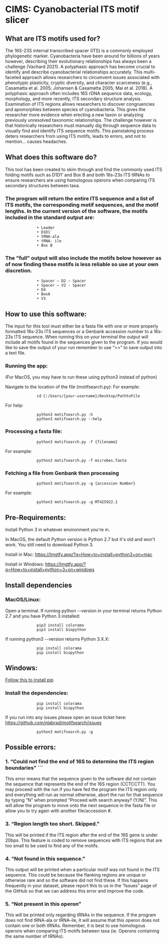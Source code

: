 # CIMS: Cyanobacterial ITS motif slicer 

## What are ITS motifs used for? 

The 16S-23S internal transcribed spacer (ITS) is a commonly employed phylogenetic marker. Cyanobacteria have been around for billions of years however, describing their evolutionary relationships has always been a challenge (Vachard 2021). A polyphasic approach has become crucial to identify and describe cyanobacterial relationships accurately. This multi-faceted approach allows researchers to circumvent issues associated with phenotypic plasticity, cryptic diversity, and character scarceness (e.g., Casamatta et al. 2005; Johansen & Casamatta 2005; Mai et al. 2018). A polyphasic approach often includes 16S rDNA sequence data, ecology, morphology, and more recently, ITS secondary structure analysis. Examination of ITS regions allows researchers to discover congruencies and apomorphies between species of cyanobacteria. This gives the researcher more evidence when erecting a new taxon or analyzing previously unresolved taxonomic relationships. The challenge however is that historically researchers must manually dig through sequence data to visually find and identify ITS sequence motifs. This painstaking process deters researchers from using ITS motifs, leads to errors, and not to mention… causes headaches.


## What does this software do?
This tool has been created to skim through and find the commonly used ITS folding motifs such as D1D1’ and Box B and both 16s-23s ITS tRNAs to ensure researchers are using homologous operons when comparing ITS secondary structures between taxa. 

   ### The program will return the entire ITS sequence and a list of ITS motifs, the corresponding motif sequences, and the motif lengths. In the current version of the software, the motifs included in the standard output are:
                  •	Leader
                  •	D1D1`
                  •	tRNA-ala
                  •	tRNA- ile 
                  •	Box B 
                  
   ### The "full" output will also include the motifs below however as of now finding these motifs is less reliable so use at your own discretion. 
                  •	Spacer – D2 – Spacer 
                  •	Spacer – V2 - Spacer
                  •	D4
                  •	BoxA 
                  •	V3 

## How to use this software: 
The input for this tool must either be a fasta file with one or more properly formatted 16s-23s ITS sequences or a Genbank accession number to a 16s-23s ITS sequence. When running this on your terminal the output will include all motifs found in the sequences given to the program. If you would like to save the output of your run remember to use “>>” to save output into a text file. 


### Running the app:
(For MacOS, you may have to run these using python3 instead of python)

Navigate to the location of the file (motifsearch.py):
For example:

                  cd C:/Users/{your-username}/Desktop/PathtoFile

For help:

                  python3 motifsearch.py -h  
                  python3 motifsearch.py --help

### Processing a fasta file:

                  python3 motifsearch.py -f {filename}

For example:

                  python3 motifsearch.py -f microbes.fasta

### Fetching a file from Genbank then processing

                  python3 motifsearch.py -g {accession Number}

For example:

                  python3 motifsearch.py -g MT425922.1


## Pre-Requirements:

Install Python 3 in whatever environment you're in.

In MacOS, the default Python version is Python 2.7 but it's old and won't work. You still need to download Python 3.

Install in Mac: https://lmgtfy.app/?q=How+to+install+python3+on+mac

Install in Windows: https://lmgtfy.app/?q=How+to+install+python+3+on+windows

## Install dependencies

### MacOS/Linux:

Open a terminal.
If running python --version in your terminal returns Python 2.7 and you have Python 3 installed:

                  pip3 install colorama
                  pip3 install biopython

If running python3 --version returns Python 3.X.X:

                  pip install colorama
                  pip install biopython

## Windows:

[Follow this to install pip](https://www.liquidweb.com/kb/install-pip-windows/)

### Install the dependencies:

                  pip install colorama
                  pip install biopython

If you run into any issues please open an issue ticket here: https://github.com/nlabrad/motifsearch/issues

                  python3 motifsearch.py -g

## Possible errors: 

### 1. “Could not find the end of 16S to determine the ITS region boundaries”  ```
This error means that the sequence given to the software did not contain the sequence that represents the end of the 16S region (CCTCCTT). You        may proceed with the run if you have fed the program the ITS region only and everything will run as normal otherwise, abort the run for that            sequence by typing “N” when prompted “Proceed with search anyway? (Y/N)”. This will allow the program to move onto the next sequence in the fasta        file or allow you to try again with another file/accession #. 

### 3. “Region length too short. Skipped.”
This will be printed if the ITS region after the end of the 16S gene is under 20bps. This feature is coded to remove sequences with ITS              regions that are too small to be used to find any of the motifs. 

### 4. “Not found in this sequence.” 
This output will be printed when a particular motif was not found in the ITS sequence. This could be because the flanking regions are unique or      otherwise rare and so the software did not find these. If this happens frequently in your dataset, please report this to us in the “Issues” page        of the GitHub so that we can address this error and improve the code.

### 5. “Not present in this operon” 
This will be printed only regarding tRNAs in the sequence. If the program does not find tRNA-ala or tRNA-ile, it will assume that this operon        does not contain one or both tRNAs. Remember, it is best to use homologous operons when comparing ITS motifs between taxa (ie. Operons containing        the same number of tRNAs). 
